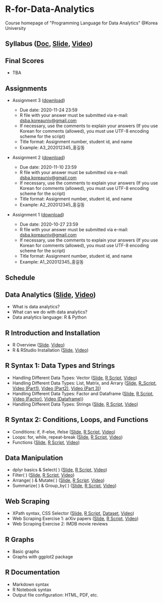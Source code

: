 # R-for-Data-Analytics
Course homepage of "Programming Language for Data Analytics" @Korea University

## Syllabus ([Doc](https://www.dropbox.com/s/yvkkudu3c54e9fg/2020_2_Programming%20Language%20for%20Data%20Analytics.pdf?dl=0), [Slide](https://github.com/pilsung-kang/R-for-Data-Analytics/blob/master/00_Syllabus.pdf), [Video]())

## Final Scores
* TBA

## Assignments
* Assignment 3 ([download](https://www.dropbox.com/s/tqiiu2fgjmthexf/Assignment%203.zip?dl=0))
   * Due date: 2020-11-24 23:59
   * R file with your answer must be submitted via e-mail: dsba.koreauniv@gmail.com
   * If necessary, use the comments to explain your answers (If you use Korean for comments (allowed), you must use UTF-8 encoding scheme for the script)
   * Title format: Assignment number, student id, and name
   * Example: A3_202012345_홍길동

* Assignment 2 ([download](https://www.dropbox.com/s/14wwrgbq9p00a3m/Assignment%202.pdf?dl=0))
   * Due date: 2020-11-10 23:59
   * R file with your answer must be submitted via e-mail: dsba.koreauniv@gmail.com
   * If necessary, use the comments to explain your answers (If you use Korean for comments (allowed), you must use UTF-8 encoding scheme for the script)
   * Title format: Assignment number, student id, and name
   * Example: A2_202012345_홍길동

* Assignment 1 ([download](https://www.dropbox.com/s/t5of5h3gusm3qc9/Assignment%201.pdf?dl=0))
   * Due date: 2020-10-27 23:59
   * R file with your answer must be submitted via e-mail: dsba.koreauniv@gmail.com
   * If necessary, use the comments to explain your answers (If you use Korean for comments (allowed), you must use UTF-8 encoding scheme for the script)
   * Title format: Assignment number, student id, and name
   * Example: A1_202012345_홍길동

## Schedule
## Data Analytics ([Slide](https://github.com/pilsung-kang/R-for-Data-Analytics/blob/master/01%20Data%20Analytics/01_Data%20Analytics.pdf), [Video](https://www.youtube.com/watch?v=xRZc_ep-HwY&list=PLetSlH8YjIfVIrfhwuss_tDCgD5_ug_dy&index=2))
* What is data analytics?
* What can we do with data analytics?
* Data analytics language: R & Python
  
## R Introduction and Installation
* R Overview ([Slide](https://github.com/pilsung-kang/R-for-Data-Analytics/blob/master/02%20R%20Introduction%20and%20Installation/02_1_R%20Overview.pdf). [Video](https://www.youtube.com/watch?v=sqqz7S7fwAg&list=PLetSlH8YjIfVIrfhwuss_tDCgD5_ug_dy&index=3))
* R & RStudio Installation ([Slide](https://github.com/pilsung-kang/R-for-Data-Analytics/blob/master/02%20R%20Introduction%20and%20Installation/02_2_R%20and%20RStudio%20Installation.pdf), [Video](https://www.youtube.com/watch?v=OoUUVsjtX_g&list=PLetSlH8YjIfVIrfhwuss_tDCgD5_ug_dy))
  
## R Syntax 1: Data Types and Strings 
* Handling Different Data Types: Vector ([Slide](https://github.com/pilsung-kang/R-for-Data-Analytics/blob/master/03%20R%20Syntax%201%20(Data%20Typs%20and%20Strings)/03_1_R%20Syntax%201_Data%20Types%20and%20Vector.pdf), [R Script](https://github.com/pilsung-kang/R-for-Data-Analytics/blob/master/03%20R%20Syntax%201%20(Data%20Typs%20and%20Strings)/03_1_Vector.R), [Video](https://www.youtube.com/watch?v=Xpqhb1zyZmI&list=PLetSlH8YjIfVIrfhwuss_tDCgD5_ug_dy&index=7))
* Handling Different Data Types: List, Matrix, and Arrary ([Slide](https://github.com/pilsung-kang/R-for-Data-Analytics/blob/master/03%20R%20Syntax%201%20(Data%20Typs%20and%20Strings)/03_2_List_Matrix_Array.pdf), [R_Script](https://github.com/pilsung-kang/R-for-Data-Analytics/blob/master/03%20R%20Syntax%201%20(Data%20Typs%20and%20Strings)/03_2_List_Matrix_Array.R), [Video (Part1)](https://www.youtube.com/watch?v=nd1ZeRBxJs8&list=PLetSlH8YjIfVIrfhwuss_tDCgD5_ug_dy&index=9), [Video (Part2)](https://www.youtube.com/watch?v=1yDrldS34Ts&list=PLetSlH8YjIfVIrfhwuss_tDCgD5_ug_dy&index=9), [Video (Part 3)](https://www.youtube.com/watch?v=gMyv7053e4A&list=PLetSlH8YjIfVIrfhwuss_tDCgD5_ug_dy&index=10))
* Handling Different Data Types: Factor and Dataframe ([Slide](https://github.com/pilsung-kang/R-for-Data-Analytics/blob/master/03%20R%20Syntax%201%20(Data%20Typs%20and%20Strings)/03_3_Factor%20and%20Dataframe.pdf), [R Script](https://github.com/pilsung-kang/R-for-Data-Analytics/blob/master/03%20R%20Syntax%201%20(Data%20Typs%20and%20Strings)/03_3_Factor%20and%20Dataframe.R), [Video (Factor)](https://www.youtube.com/watch?v=JVZAtUEw5MQ&list=PLetSlH8YjIfVIrfhwuss_tDCgD5_ug_dy&index=11), [Video (Dataframe)](https://www.youtube.com/watch?v=Dhj_lFr7XVI&list=PLetSlH8YjIfVIrfhwuss_tDCgD5_ug_dy&index=12))
* Handling Different Data Types: Strings ([Slide](https://github.com/pilsung-kang/R-for-Data-Analytics/blob/master/03%20R%20Syntax%201%20(Data%20Typs%20and%20Strings)/03_4_Strings.pdf), [R Script](https://github.com/pilsung-kang/R-for-Data-Analytics/blob/master/03%20R%20Syntax%201%20(Data%20Typs%20and%20Strings)/03_4_Strings.R), [Video](https://www.youtube.com/watch?v=GamcbxlxjyY&list=PLetSlH8YjIfVIrfhwuss_tDCgD5_ug_dy&index=13))

## R Syntax 2: Conditions, Loops, and Functions
* Conditions: if, if-else, ifelse ([Slide](https://github.com/pilsung-kang/R-for-Data-Analytics/blob/master/04%20R%20Syntax%202%20(Conditions%20Loops%20and%20Functions)/04-1_R%20Syntax_Conditions.pdf), [R Script](https://github.com/pilsung-kang/R-for-Data-Analytics/blob/master/04%20R%20Syntax%202%20(Conditions%20Loops%20and%20Functions)/04-1_R%20Syntax_Conditions.pdf), [Video](https://www.youtube.com/watch?v=WZGqYT9ac4A&list=PLetSlH8YjIfVIrfhwuss_tDCgD5_ug_dy&index=14))
* Loops: for, while, repeat-break ([Slide](https://github.com/pilsung-kang/R-for-Data-Analytics/blob/master/04%20R%20Syntax%202%20(Conditions%20Loops%20and%20Functions)/04-2_R%20Syntax_Loops.pdf), [R Script](https://github.com/pilsung-kang/R-for-Data-Analytics/blob/master/04%20R%20Syntax%202%20(Conditions%20Loops%20and%20Functions)/04-2_R%20Syntax_Loops.R), [Video](https://www.youtube.com/watch?v=-nrPG2qwALM&list=PLetSlH8YjIfVIrfhwuss_tDCgD5_ug_dy&index=15))
* Functions ([Slide](https://github.com/pilsung-kang/R-for-Data-Analytics/blob/master/04%20R%20Syntax%202%20(Conditions%20Loops%20and%20Functions)/04-3_R%20Syntax_Functions.pdf), [R Script](https://github.com/pilsung-kang/R-for-Data-Analytics/blob/master/04%20R%20Syntax%202%20(Conditions%20Loops%20and%20Functions)/04-3_R%20Syntax_Functions.R), [Video](https://www.youtube.com/watch?v=6qbwcuSVu2U&list=PLetSlH8YjIfVIrfhwuss_tDCgD5_ug_dy&index=16))

## Data Manipulation
* dplyr basics & Select( ) ([Slide](https://github.com/pilsung-kang/R-for-Data-Analytics/blob/master/05%20Data%20Manipulation/05-1_Data%20Manipulation_Select.pdf), [R Script](https://github.com/pilsung-kang/R-for-Data-Analytics/blob/master/05%20Data%20Manipulation/05-1_Data%20Manipulation_Select.R), [Video](https://www.youtube.com/watch?v=r7lKku9T7dY&list=PLetSlH8YjIfVIrfhwuss_tDCgD5_ug_dy&index=15))
* Filter( ) ([Slide](https://github.com/pilsung-kang/R-for-Data-Analytics/blob/master/05%20Data%20Manipulation/05-2_Data%20Manipulation_Filter.pdf), [R Script](https://github.com/pilsung-kang/R-for-Data-Analytics/blob/master/05%20Data%20Manipulation/05-2_Data%20Manipulation_Filter.R), [Video](https://www.youtube.com/watch?v=jUeS31_dVHY&list=PLetSlH8YjIfVIrfhwuss_tDCgD5_ug_dy&index=16))
* Arrange( ) & Mutate( ) ([Slide](https://github.com/pilsung-kang/R-for-Data-Analytics/blob/master/05%20Data%20Manipulation/05-3_Data%20Manipulation_Arrange_Mutate.pdf), [R Script](https://github.com/pilsung-kang/R-for-Data-Analytics/blob/master/05%20Data%20Manipulation/05-3_Data%20Manipulation_Arrange_Mutate.R). [Video](https://www.youtube.com/watch?v=ZCAb0Sx0H0A&list=PLetSlH8YjIfVIrfhwuss_tDCgD5_ug_dy&index=17))
* Summarize( ) & Group_by( ) ([Slide](https://github.com/pilsung-kang/R-for-Data-Analytics/blob/master/05%20Data%20Manipulation/05-4_Data%20Manipulation_Summarize_Groupby.pdf
), [R Script](https://github.com/pilsung-kang/R-for-Data-Analytics/blob/master/05%20Data%20Manipulation/05-4_Data%20Manipulation_Summarize_Groupby.R), [Video](https://www.youtube.com/watch?v=L_iMYFNITME&list=PLetSlH8YjIfVIrfhwuss_tDCgD5_ug_dy&index=18))

## Web Scraping
* XPath syntax, CSS Selector ([Slide](https://github.com/pilsung-kang/R-for-Data-Analytics/blob/master/06%20Web%20Scraping/06-1_Web%20Scraping_Backgrounds.pdf), [R Script](https://github.com/pilsung-kang/R-for-Data-Analytics/blob/master/06%20Web%20Scraping/06-1_Web%20Scraping_Backgrounds.R), [Dataset](https://github.com/pilsung-kang/R-for-Data-Analytics/blob/master/06%20Web%20Scraping/xml_example.xml), [Video](https://www.youtube.com/watch?v=HL0-VRU1yys&list=PLetSlH8YjIfVIrfhwuss_tDCgD5_ug_dy&index=19))
* Web Scraping Exercise 1: arXiv papers ([Slide](https://github.com/pilsung-kang/R-for-Data-Analytics/blob/master/06%20Web%20Scraping/06-2_Web%20Scraping_arXiv%20papers.pdf), [R Script](https://github.com/pilsung-kang/R-for-Data-Analytics/blob/master/06%20Web%20Scraping/06-2_Web%20Scraping_arXiv%20papers.R), [Video](https://www.youtube.com/watch?v=T_Mly--B7qk&list=PLetSlH8YjIfVIrfhwuss_tDCgD5_ug_dy&index=20))
* Web Scraping Exercise 2: IMDB movie reviews

## R Graphs
* Basic graphs
* Graphs with ggplot2 package

## R Documentation
* Markdown syntax
* R Notebook syntax
* Output file configuration: HTML, PDF, etc.


